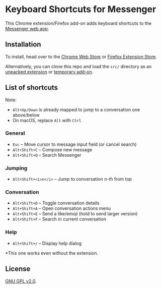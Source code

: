 # Keyboard Shortcuts for Messenger

This Chrome extension/Firefox add-on adds keyboard shortcuts to the [Messenger web app](http://messenger.com).

## Installation
To install, head over to the [Chrome Web Store](https://chrome.google.com/webstore/detail/keyboard-shortcuts-for-me/elgfaolomlhhmppjdicpgpmglkllebfb?hl=en-US&gl=US) or [Firefox Extension Store](https://addons.mozilla.org/en-US/firefox/addon/keyboardshortcutsformessenger/).

Alternatively, you can clone this repo and load the `src/` directory as an [unpacked extension](https://developer.chrome.com/extensions/getstarted#unpacked) or [temporary add-on](https://developer.mozilla.org/en-US/docs/Tools/about%3Adebugging#Enabling_add-on_debugging).

## List of shortcuts

Note:

* `Alt+Up/Down` is already mapped to jump to a conversation one above/below
* On macOS, replace `Alt` with `Ctrl`

### General
* `Esc` &ndash; Move cursor to message input field (or cancel search)
* `Alt+Shift+C` &ndash; Compose new message
* `Alt+Shift+Q` &ndash; Search Messenger

### Jumping
* `Alt+Shift+<i>n</i>` &ndash; Jump to conversation <i>n</i>-th from top

### Conversation
* `Alt+Shift+D` &ndash; Toggle conversation details
* `Alt+Shift+A` &ndash; Open conversation actions menu
* `Alt+Shift+E` &ndash; Send a like/emoji (hold to send larger version)
* `Alt+Shift+F` &ndash; Search in current conversation

### Help
* `Alt+Shift+/` &ndash; Display help dialog

*This one works even without the extension.

## License

[GNU GPL v2.0](https://www.gnu.org/licenses/gpl-2.0.txt).
